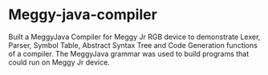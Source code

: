 # Meggy-java-compiler
Built a MeggyJava Compiler for Meggy Jr RGB device to demonstrate Lexer, Parser, Symbol Table, Abstract Syntax Tree and Code Generation functions of a compiler. The MeggyJava grammar was used to build programs that could run on Meggy Jr device. 
